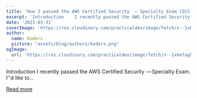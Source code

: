 ```yaml
---
title: 'How I passed the AWS Certified Security  — Specialty Exam (SCS-C01)'
excerpt: 'Introduction    I recently passed the AWS Certified Security  — Specialty Exam. I''d like to...'
date: '2023-03-31'
coverImage: 'https://res.cloudinary.com/practicaldev/image/fetch/s--1xkmfagh--/c_imagga_scale,f_auto,fl_progressive,h_420,q_auto,w_1000/https://dev-to-uploads.s3.amazonaws.com/uploads/articles/za0c0els5boep7ujewat.png'
author:
  name: Koders
  picture: "assets/blog/authors/koders.png"
ogImage:
  url: 'https://res.cloudinary.com/practicaldev/image/fetch/s--1xkmfagh--/c_imagga_scale,f_auto,fl_progressive,h_420,q_auto,w_1000/https://dev-to-uploads.s3.amazonaws.com/uploads/articles/za0c0els5boep7ujewat.png'
---
```


Introduction    I recently passed the AWS Certified Security  — Specialty Exam. I''d like to...

[Read more](https://dev.to/aditmodi/how-i-passed-the-aws-certified-security-specialty-exam-scs-c01-44b4)
